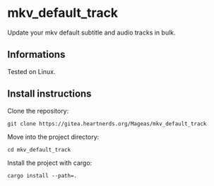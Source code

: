 # mkv_default_track

Update your mkv default subtitle and audio tracks in bulk.

## **Informations**

Tested on Linux.

## **Install instructions**

Clone the repository:
```
git clone https://gitea.heartnerds.org/Mageas/mkv_default_track
```

Move into the project directory:
```
cd mkv_default_track 
```

Install the project with cargo:
```
cargo install --path=.
```
